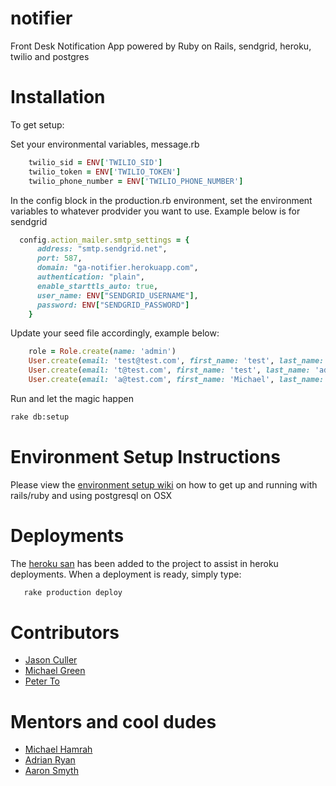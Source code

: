 notifier
========

Front Desk Notification App powered by Ruby on Rails, sendgrid, heroku, twilio and postgres

Installation
============

To get setup:

Set your environmental variables, message.rb

```ruby
    twilio_sid = ENV['TWILIO_SID']
    twilio_token = ENV['TWILIO_TOKEN']
    twilio_phone_number = ENV['TWILIO_PHONE_NUMBER']
```

In the config block in the production.rb environment, set the environment variables to whatever prodvider you want to use. Example below is for sendgrid

```ruby
  config.action_mailer.smtp_settings = {
      address: "smtp.sendgrid.net",
      port: 587,
      domain: "ga-notifier.herokuapp.com",
      authentication: "plain",
      enable_starttls_auto: true,
      user_name: ENV["SENDGRID_USERNAME"],
      password: ENV["SENDGRID_PASSWORD"]
    }
```

Update your seed file accordingly, example below:

```ruby
	role = Role.create(name: 'admin')
	User.create(email: 'test@test.com', first_name: 'test', last_name: 'admin', company_name: 'GA', password: 'test123', password_confirmation: 'test123', role_ids: role.id)
	User.create(email: 't@test.com', first_name: 'test', last_name: 'admin', company_name: 'GA', password: 'asd', password_confirmation: 'asd', role_ids: '')
	User.create(email: 'a@test.com', first_name: 'Michael', last_name: 'admin', company_name: 'GA', password: 'asd', password_confirmation: 'asd', role_ids: '')
```

Run and let the magic happen

```sh
rake db:setup
```

Environment Setup Instructions
==============================

Please view the [environment setup wiki](https://github.com/GA-Project-Teams/notifier/wiki/Environment-Setup-Process "Setup wiki") on how to get up and running with rails/ruby and using postgresql on OSX

Deployments
===========

The [heroku san](https://github.com/fastestforward/heroku_san) has been added to the project to assist in heroku deployments.  When a deployment is ready, simply type:

```sh
   rake production deploy
```

Contributors
============

- [Jason Culler](http://www.behance.net/jasonculler)
- [Michael Green](https://github.com/greenm2)
- [Peter To](https://github.com/peterto)

Mentors and cool dudes
======================

- [Michael Hamrah](https://github.com/mhamrah)
- [Adrian Ryan](https://github.com/1point618)
- [Aaron Smyth](https://github.com/aas395)
